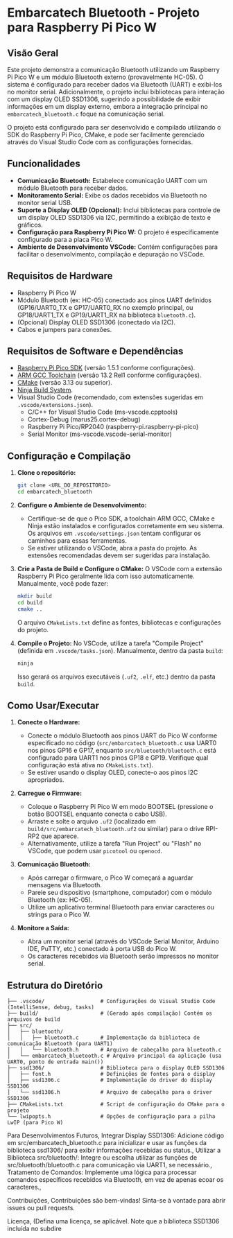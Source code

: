 # Embarcatech Bluetooth - Projeto para Raspberry Pi Pico W

## Visão Geral

Este projeto demonstra a comunicação Bluetooth utilizando um Raspberry Pi Pico W e um módulo Bluetooth externo (provavelmente HC-05). O sistema é configurado para receber dados via Bluetooth (UART) e exibi-los no monitor serial. Adicionalmente, o projeto inclui bibliotecas para interação com um display OLED SSD1306, sugerindo a possibilidade de exibir informações em um display externo, embora a integração principal no `embarcatech_bluetooth.c` foque na comunicação serial.

O projeto está configurado para ser desenvolvido e compilado utilizando o SDK do Raspberry Pi Pico, CMake, e pode ser facilmente gerenciado através do Visual Studio Code com as configurações fornecidas.

## Funcionalidades

* **Comunicação Bluetooth:** Estabelece comunicação UART com um módulo Bluetooth para receber dados.
* **Monitoramento Serial:** Exibe os dados recebidos via Bluetooth no monitor serial USB.
* **Suporte a Display OLED (Opcional):** Inclui bibliotecas para controle de um display OLED SSD1306 via I2C, permitindo a exibição de texto e gráficos.
* **Configuração para Raspberry Pi Pico W:** O projeto é especificamente configurado para a placa Pico W.
* **Ambiente de Desenvolvimento VSCode:** Contém configurações para facilitar o desenvolvimento, compilação e depuração no VSCode.

## Requisitos de Hardware

* Raspberry Pi Pico W
* Módulo Bluetooth (ex: HC-05) conectado aos pinos UART definidos (GP16/UART0_TX e GP17/UART0_RX no exemplo principal, ou GP18/UART1_TX e GP19/UART1_RX na biblioteca `bluetooth.c`).
* (Opcional) Display OLED SSD1306 (conectado via I2C).
* Cabos e jumpers para conexões.

## Requisitos de Software e Dependências

* [Raspberry Pi Pico SDK](https://github.com/raspberrypi/pico-sdk) (versão 1.5.1 conforme configurações).
* [ARM GCC Toolchain](https://developer.arm.com/tools-and-software/open-source-software/developer-tools/gnu-toolchain/gnu-rm) (versão 13.2 Rel1 conforme configurações).
* [CMake](https://cmake.org/) (versão 3.13 ou superior).
* [Ninja Build System](https://ninja-build.org/).
* Visual Studio Code (recomendado, com extensões sugeridas em `.vscode/extensions.json`).
    * C/C++ for Visual Studio Code (ms-vscode.cpptools)
    * Cortex-Debug (marus25.cortex-debug)
    * Raspberry Pi Pico/RP2040 (raspberry-pi.raspberry-pi-pico)
    * Serial Monitor (ms-vscode.vscode-serial-monitor)

## Configuração e Compilação

1.  **Clone o repositório:**
    ```bash
    git clone <URL_DO_REPOSITORIO>
    cd embarcatech_bluetooth
    ```

2.  **Configure o Ambiente de Desenvolvimento:**
    * Certifique-se de que o Pico SDK, a toolchain ARM GCC, CMake e Ninja estão instalados e configurados corretamente em seu sistema. Os arquivos em `.vscode/settings.json` tentam configurar os caminhos para essas ferramentas.
    * Se estiver utilizando o VSCode, abra a pasta do projeto. As extensões recomendadas devem ser sugeridas para instalação.

3.  **Crie a Pasta de Build e Configure o CMake:**
    O VSCode com a extensão Raspberry Pi Pico geralmente lida com isso automaticamente. Manualmente, você pode fazer:
    ```bash
    mkdir build
    cd build
    cmake ..
    ```
    O arquivo `CMakeLists.txt` define as fontes, bibliotecas e configurações do projeto.

4.  **Compile o Projeto:**
    No VSCode, utilize a tarefa "Compile Project" (definida em `.vscode/tasks.json`). Manualmente, dentro da pasta `build`:
    ```bash
    ninja
    ```
    Isso gerará os arquivos executáveis (`.uf2`, `.elf`, etc.) dentro da pasta `build`.

## Como Usar/Executar

1.  **Conecte o Hardware:**
    * Conecte o módulo Bluetooth aos pinos UART do Pico W conforme especificado no código (`src/embarcatech_bluetooth.c` usa UART0 nos pinos GP16 e GP17, enquanto `src/bluetooth/bluetooth.c` está configurado para UART1 nos pinos GP18 e GP19. Verifique qual configuração está ativa no `CMakeLists.txt`).
    * Se estiver usando o display OLED, conecte-o aos pinos I2C apropriados.

2.  **Carregue o Firmware:**
    * Coloque o Raspberry Pi Pico W em modo BOOTSEL (pressione o botão BOOTSEL enquanto conecta o cabo USB).
    * Arraste e solte o arquivo `.uf2` (localizado em `build/src/embarcatech_bluetooth.uf2` ou similar) para o drive RPI-RP2 que aparece.
    * Alternativamente, utilize a tarefa "Run Project" ou "Flash" no VSCode, que podem usar `picotool` ou `openocd`.

3.  **Comunicação Bluetooth:**
    * Após carregar o firmware, o Pico W começará a aguardar mensagens via Bluetooth.
    * Pareie seu dispositivo (smartphone, computador) com o módulo Bluetooth (ex: HC-05).
    * Utilize um aplicativo terminal Bluetooth para enviar caracteres ou strings para o Pico W.

4.  **Monitore a Saída:**
    * Abra um monitor serial (através do VSCode Serial Monitor, Arduino IDE, PuTTY, etc.) conectado à porta USB do Pico W.
    * Os caracteres recebidos via Bluetooth serão impressos no monitor serial.

## Estrutura do Diretório
```
├── .vscode/                  # Configurações do Visual Studio Code (IntelliSense, debug, tasks)
├── build/                    # (Gerado após compilação) Contém os arquivos de build
├── src/
│   ├── bluetooth/
│   │   ├── bluetooth.c       # Implementação da biblioteca de comunicação Bluetooth (para UART1)
│   │   └── bluetooth.h       # Arquivo de cabeçalho para bluetooth.c
│   └── embarcatech_bluetooth.c # Arquivo principal da aplicação (usa UART0, ponto de entrada main())
├── ssd1306/                  # Biblioteca para o display OLED SSD1306
│   ├── font.h                # Definições de fontes para o display
│   ├── ssd1306.c             # Implementação do driver do display SSD1306
│   └── ssd1306.h             # Arquivo de cabeçalho para o driver SSD1306
├── CMakeLists.txt            # Script de configuração do CMake para o projeto
└── lwipopts.h                # Opções de configuração para a pilha LwIP (para Pico W)
```

Para Desenvolvimentos Futuros,
Integrar Display SSD1306: Adicione código em src/embarcatech_bluetooth.c para inicializar e usar as funções da biblioteca ssd1306/ para exibir informações recebidas ou status.,
Utilizar a Biblioteca src/bluetooth/: Integre ou escolha utilizar as funções de src/bluetooth/bluetooth.c para comunicação via UART1, se necessário.,
Tratamento de Comandos: Implemente uma lógica para processar comandos específicos recebidos via Bluetooth, em vez de apenas ecoar os caracteres.,

Contribuições,
Contribuições são bem-vindas! Sinta-se à vontade para abrir issues ou pull requests.

Licença,
(Defina uma licença, se aplicável. Note que a biblioteca SSD1306 incluída no subdire
